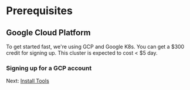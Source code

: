 # Prerequisites

## Google Cloud Platform

To get started fast, we're using GCP and Google K8s.  You can get a $300 credit for signing up.  This cluster is expected to cost < $5 day.

### Signing up for a GCP account


Next: [Install Tools](02-install-tools.md)
